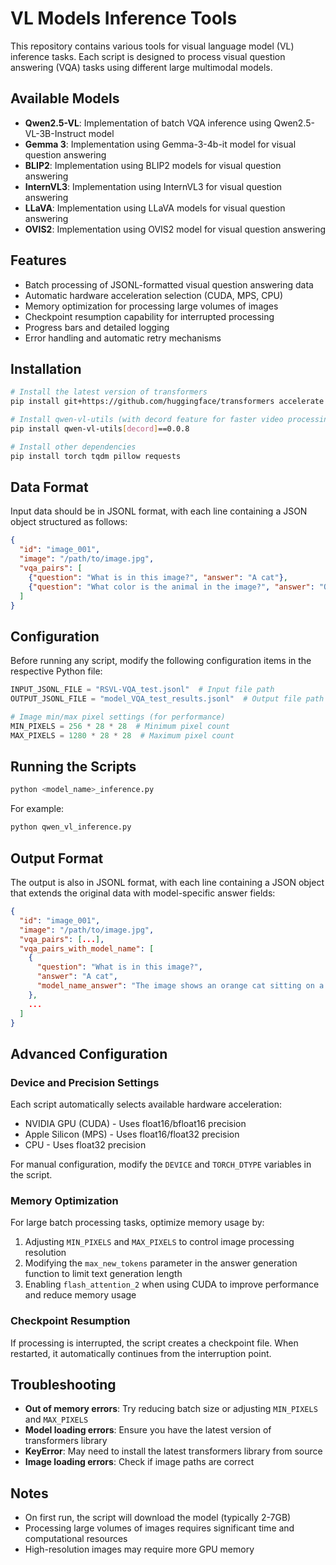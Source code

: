 # VL Models Inference Tools

This repository contains various tools for visual language model (VL) inference tasks. Each script is designed to process visual question answering (VQA) tasks using different large multimodal models.

## Available Models

- **Qwen2.5-VL**: Implementation of batch VQA inference using Qwen2.5-VL-3B-Instruct model
- **Gemma 3**: Implementation using Gemma-3-4b-it model for visual question answering
- **BLIP2**: Implementation using BLIP2 models for visual question answering
- **InternVL3**: Implementation using InternVL3 for visual question answering
- **LLaVA**: Implementation using LLaVA models for visual question answering
- **OVIS2**: Implementation using OVIS2 model for visual question answering

## Features

- Batch processing of JSONL-formatted visual question answering data
- Automatic hardware acceleration selection (CUDA, MPS, CPU)
- Memory optimization for processing large volumes of images
- Checkpoint resumption capability for interrupted processing
- Progress bars and detailed logging
- Error handling and automatic retry mechanisms

## Installation

```bash
# Install the latest version of transformers
pip install git+https://github.com/huggingface/transformers accelerate

# Install qwen-vl-utils (with decord feature for faster video processing)
pip install qwen-vl-utils[decord]==0.0.8

# Install other dependencies
pip install torch tqdm pillow requests
```

## Data Format

Input data should be in JSONL format, with each line containing a JSON object structured as follows:

```json
{
  "id": "image_001",
  "image": "/path/to/image.jpg",
  "vqa_pairs": [
    {"question": "What is in this image?", "answer": "A cat"},
    {"question": "What color is the animal in the image?", "answer": "Orange"}
  ]
}
```

## Configuration

Before running any script, modify the following configuration items in the respective Python file:

```python
INPUT_JSONL_FILE = "RSVL-VQA_test.jsonl"  # Input file path
OUTPUT_JSONL_FILE = "model_VQA_test_results.jsonl"  # Output file path

# Image min/max pixel settings (for performance)
MIN_PIXELS = 256 * 28 * 28  # Minimum pixel count
MAX_PIXELS = 1280 * 28 * 28  # Maximum pixel count
```

## Running the Scripts

```bash
python <model_name>_inference.py
```

For example:
```bash
python qwen_vl_inference.py
```

## Output Format

The output is also in JSONL format, with each line containing a JSON object that extends the original data with model-specific answer fields:

```json
{
  "id": "image_001",
  "image": "/path/to/image.jpg",
  "vqa_pairs": [...],
  "vqa_pairs_with_model_name": [
    {
      "question": "What is in this image?",
      "answer": "A cat",
      "model_name_answer": "The image shows an orange cat sitting on a windowsill."
    },
    ...
  ]
}
```

## Advanced Configuration

### Device and Precision Settings

Each script automatically selects available hardware acceleration:

- NVIDIA GPU (CUDA) - Uses float16/bfloat16 precision
- Apple Silicon (MPS) - Uses float16/float32 precision
- CPU - Uses float32 precision

For manual configuration, modify the `DEVICE` and `TORCH_DTYPE` variables in the script.

### Memory Optimization

For large batch processing tasks, optimize memory usage by:

1. Adjusting `MIN_PIXELS` and `MAX_PIXELS` to control image processing resolution
2. Modifying the `max_new_tokens` parameter in the answer generation function to limit text generation length
3. Enabling `flash_attention_2` when using CUDA to improve performance and reduce memory usage

### Checkpoint Resumption

If processing is interrupted, the script creates a checkpoint file. When restarted, it automatically continues from the interruption point.

## Troubleshooting

- **Out of memory errors**: Try reducing batch size or adjusting `MIN_PIXELS` and `MAX_PIXELS`
- **Model loading errors**: Ensure you have the latest version of transformers library
- **KeyError**: May need to install the latest transformers library from source
- **Image loading errors**: Check if image paths are correct

## Notes

- On first run, the script will download the model (typically 2-7GB)
- Processing large volumes of images requires significant time and computational resources
- High-resolution images may require more GPU memory 